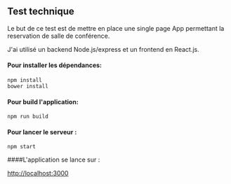 ## Test technique

Le but de ce test est de mettre en place une single page App permettant la reservation de salle de conférence. 

J'ai utilisé un backend Node.js/express et un frontend en React.js.

#### Pour installer les dépendances:

```
npm install
bower install
```

#### Pour build l'application:

```
npm run build
```


#### Pour lancer le serveur :

```
npm start
```

####L'application se lance sur :


<http://localhost:3000>
